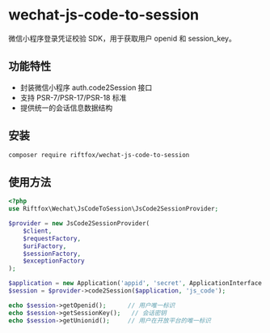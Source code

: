 # wechat-js-code-to-session

微信小程序登录凭证校验 SDK，用于获取用户 openid 和 session_key。

## 功能特性

- 封装微信小程序 auth.code2Session 接口
- 支持 PSR-7/PSR-17/PSR-18 标准
- 提供统一的会话信息数据结构

## 安装

```bash
composer require riftfox/wechat-js-code-to-session
```

## 使用方法

```php
<?php
use Riftfox\Wechat\JsCodeToSession\JsCode2SessionProvider;

$provider = new JsCode2SessionProvider(
    $client,
    $requestFactory,
    $uriFactory,
    $sessionFactory,
    $exceptionFactory
);

$application = new Application('appid', 'secret', ApplicationInterface::TYPE_MINIAPP);
$session = $provider->code2Session($application, 'js_code');

echo $session->getOpenid();      // 用户唯一标识
echo $session->getSessionKey();   // 会话密钥
echo $session->getUnionid();     // 用户在开放平台的唯一标识
```